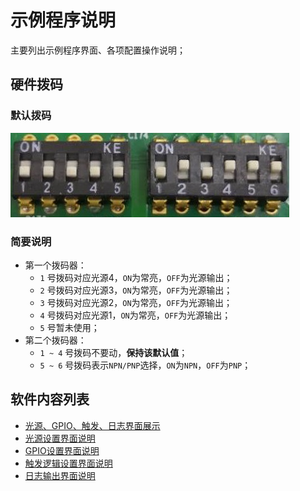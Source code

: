 # 示例程序说明

主要列出示例程序界面、各项配置操作说明；

## 硬件拨码

### 默认拨码

![images/Hardware_Switch.jpg](images/Hardware_Switch.jpg)

### 简要说明

* 第一个拨码器：
  * `1` 号拨码对应光源4，`ON`为常亮，`OFF`为光源输出；
  * `2` 号拨码对应光源3，`ON`为常亮，`OFF`为光源输出；
  * `3` 号拨码对应光源2，`ON`为常亮，`OFF`为光源输出；
  * `4` 号拨码对应光源1，`ON`为常亮，`OFF`为光源输出；
  * `5` 号暂未使用；
* 第二个拨码器：
  * `1 ~ 4` 号拨码不要动，**保持该默认值**；
  * `5 ~ 6` 号拨码表示`NPN/PNP`选择，`ON`为`NPN`，`OFF`为`PNP`；

## 软件内容列表

* [光源、GPIO、触发、日志界面展示](MainPage.md)
* [光源设置界面说明](Light.md)
* [GPIO设置界面说明](GPIO.md)
* [触发逻辑设置界面说明](Trigger.md)
* [日志输出界面说明](Log.md)
